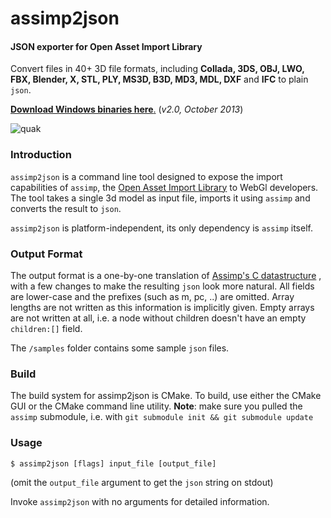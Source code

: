 assimp2json
========

#### JSON exporter for Open Asset Import Library ####

Convert files in 40+ 3D file formats, including __Collada, 3DS, OBJ, LWO, FBX, Blender, X, STL, PLY, MS3D, B3D, MD3, MDL, DXF__ and __IFC__ to plain `json`.

[__Download Windows binaries here__.](https://github.com/acgessler/assimp2json/releases) (_v2.0, October 2013_)

![quak](http://s21.postimg.org/nu1bfiobr/dwarf22.png)

### Introduction ###

`assimp2json` is a command line tool designed to expose the import capabilities of `assimp`, the [Open Asset Import Library](http://assimp.sourceforge.net) to WebGl developers. The tool takes a single 3d model as input file, imports it using `assimp` and converts the result to `json`.

`assimp2json` is platform-independent, its only dependency is `assimp` itself.

### Output Format ###

The output format is a one-by-one translation of [Assimp's C datastructure](http://assimp.sourceforge.net/lib_html/structai_scene.html) , with a few changes to make the resulting `json` look more natural. All fields are lower-case and the prefixes (such as m, pc, ..) are omitted. Array lengths are not written as this information is implicitly given. Empty arrays are not written at all, i.e. a node without children doesn't have an empty `children:[]` field.

The `/samples` folder contains some sample `json` files.

### Build ###

The build system for assimp2json is CMake. To build, use either the CMake GUI or the CMake command line utility. __Note__: make sure you pulled the `assimp` submodule, i.e. with `git submodule init && git submodule update`

### Usage ###

``` 
$ assimp2json [flags] input_file [output_file] 
```

(omit the `output_file` argument to get the `json` string on stdout)

Invoke `assimp2json` with no arguments for detailed information.









